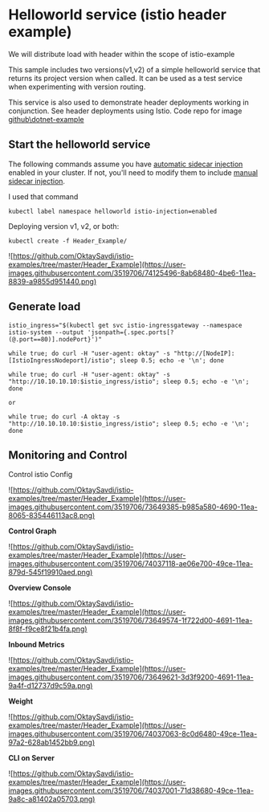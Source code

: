 
# Helloworld service (istio  header example)

We will distribute load with header within the scope of istio-example

This sample includes two versions(v1,v2) of a simple helloworld service that returns its project version when called. It can be used as a test service when experimenting with version routing.

This service is also used to demonstrate  header deployments working in conjunction. See  header deployments using Istio. Code repo for image [github\dotnet-example](https://github.com/OktaySavdi/dotnet-example)

## Start the helloworld service

The following commands assume you have [automatic sidecar injection](https://istio.io/docs/setup/additional-setup/sidecar-injection/#automatic-sidecar-injection) enabled in your cluster. If not, you'll need to modify them to include [manual sidecar injection](https://istio.io/docs/setup/additional-setup/sidecar-injection/#manual-sidecar-injection).

I used that command

    kubectl label namespace helloworld istio-injection=enabled

Deploying version v1, v2, or both:

    kubectl create -f Header_Example/

![https://github.com/OktaySavdi/istio-examples/tree/master/Header_Example](https://user-images.githubusercontent.com/3519706/74125496-8ab68480-4be6-11ea-8839-a9855d951440.png)
## Generate load
    istio_ingress="$(kubectl get svc istio-ingressgateway --namespace istio-system --output 'jsonpath={.spec.ports[?(@.port==80)].nodePort}')"
    
    while true; do curl -H "user-agent: oktay" -s "http://[NodeIP]:[IstioIngressNodeport]/istio"; sleep 0.5; echo -e '\n'; done
    
    while true; do curl -H "user-agent: oktay" -s "http://10.10.10.10:$istio_ingress/istio"; sleep 0.5; echo -e '\n'; done 
   
    or
    
    while true; do curl -A oktay -s "http://10.10.10.10:$istio_ingress/istio"; sleep 0.5; echo -e '\n'; done 

## Monitoring and Control

Control istio Config

![https://github.com/OktaySavdi/istio-examples/tree/master/Header_Example](https://user-images.githubusercontent.com/3519706/73649385-b985a580-4690-11ea-8065-835446113ac8.png)

**Control Graph**

![https://github.com/OktaySavdi/istio-examples/tree/master/Header_Example](https://user-images.githubusercontent.com/3519706/74037118-ae06e700-49ce-11ea-879d-545f19910aed.png)

**Overview Console**

![https://github.com/OktaySavdi/istio-examples/tree/master/Header_Example](https://user-images.githubusercontent.com/3519706/73649574-1f722d00-4691-11ea-8f8f-f9ce8f21b4fa.png)

**Inbound Metrics**

![https://github.com/OktaySavdi/istio-examples/tree/master/Header_Example](https://user-images.githubusercontent.com/3519706/73649621-3d3f9200-4691-11ea-9a4f-d12737d9c59a.png)

**Weight**

![https://github.com/OktaySavdi/istio-examples/tree/master/Header_Example](https://user-images.githubusercontent.com/3519706/74037063-8c0d6480-49ce-11ea-97a2-628ab1452bb9.png)

**CLI on Server**

![https://github.com/OktaySavdi/istio-examples/tree/master/Header_Example](https://user-images.githubusercontent.com/3519706/74037001-71d38680-49ce-11ea-9a8c-a81402a05703.png)
